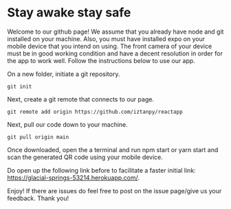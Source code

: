 # Stay awake stay safe

Welcome to our github page! We assume that you already have node and git installed on your machine. Also, you must have installed expo on your mobile device that you intend on using. The front camera of your device must be in good working condition and have a decent resolution in order for the app to work well. Follow the instructions below to use our app.

On a new folder, initiate a git repository.

```
git init
```

Next, create a git remote that connects to our page.

```
git remote add origin https://github.com/iztanpy/reactapp
```

Next, pull our code down to your machine.

```
git pull origin main
```

Once downloaded, open the a terminal and run npm start or yarn start and scan the generated QR code using your mobile device.

Do open up the following link before to facilitate a faster initial link: https://glacial-springs-53214.herokuapp.com/.

Enjoy! If there are issues do feel free to post on the issue page/give us your feedback. Thank you!
